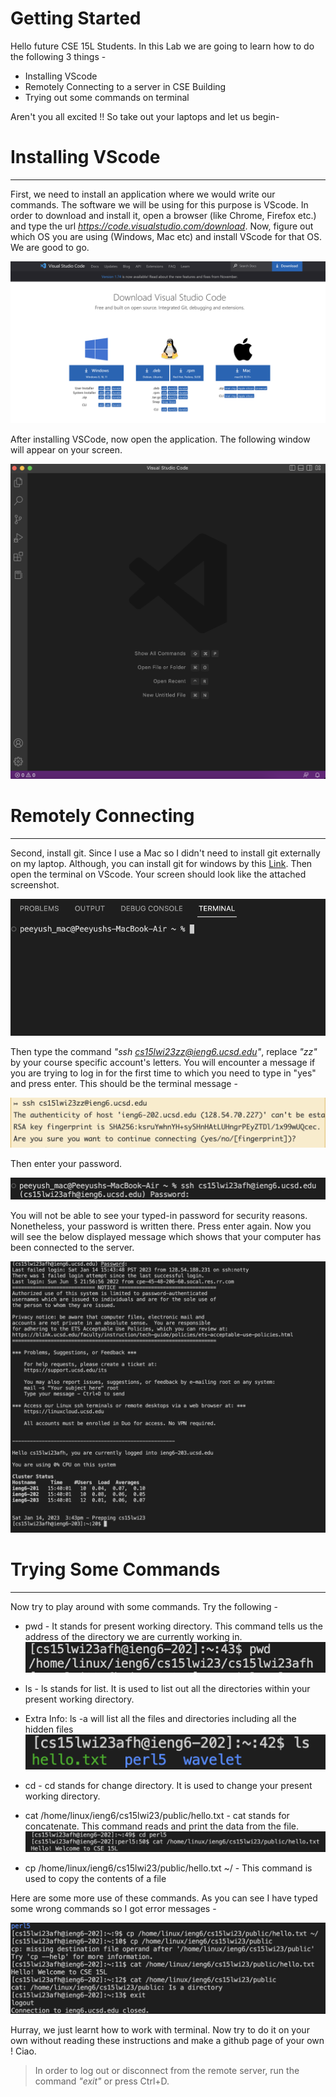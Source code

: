 # Getting Started
Hello future CSE 15L Students. In this Lab we are going to learn how to do the following 3 things - 
* Installing VScode
* Remotely Connecting to a server in CSE Building
* Trying out some commands on terminal


Aren't you all excited !! So take out your laptops and let us begin- 

# Installing VScode 
---
First, we need to install an application where we would write our commands. The software we will be using for this purpose is VScode.
In order to download and install it, open a browser (like Chrome, Firefox etc.) and type the url *https://code.visualstudio.com/download*.
Now, figure out which OS you are using (Windows, Mac etc) and install VScode for that OS. We are good to go.


![Image](VScode.png)


After installing VSCode, now open the application. The following window will appear on your screen.

![Image](StartPage.png)


# Remotely Connecting  
---
Second, install git. Since I use a Mac so I didn't need to install git externally on my laptop. Although, you can install git for windows by this [Link](https://gitforwindows.org/).
Then open the terminal on VScode. Your screen should look like the attached screenshot.


![Image](Terminal.png)


Then type the command *"ssh cs15lwi23zz@ieng6.ucsd.edu"*, replace *"zz"* by your course specific account's letters.
You will encounter a message if you are trying to log in for the first time to which you need to type in "yes" and press enter.
This should be the terminal message -

![Image](Yes.png)


Then enter your password. 


![Image](First.png)


You will not be able to see your typed-in password for security reasons. Nonetheless, your password is written there. Press enter again.
Now you will see the below displayed message which shows that your computer has been connected to the server. 

![Image](Connected.png)



# Trying Some Commands 
---
Now try to play around with some commands. Try the following -

* pwd - It stands for present working directory. This command tells us the address of the directory we are currently working in.
![Image](pwd.png)

* ls - ls stands for list. It is used to list out all the directories within your present working directory. 
* Extra Info: ls -a will list all the files and directories including all the hidden files
![Image](ls.png)

* cd - cd stands for change directory. It is used to change your present working directory.
* cat /home/linux/ieng6/cs15lwi23/public/hello.txt - cat stands for concatenate. This command reads and print the data from the file.
![Image](cat.png)

* cp /home/linux/ieng6/cs15lwi23/public/hello.txt ~/ - This command is used to copy the contents of a file


Here are some more use of these commands. As you can see I have typed some wrong commands so I got error messages -


![Image](Commands.png)

Hurray, we just learnt how to work with terminal. Now try to do it on your own without reading these instructions and make a github page of your own ! Ciao.
>In order to log out or disconnect from the remote server, run the command *"exit"* or press Ctrl+D.

